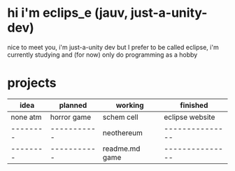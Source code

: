 # hi i'm eclips_e (jauv, just-a-unity-dev)
nice to meet you, i'm just-a-unity dev but I prefer to be called eclipse, i'm currently studying and (for now) only do programming as a hobby

# projects

| idea | planned | working | finished |
|------|---------|---------|----------|
|none atm|horror game| schem cell | eclipse website
|--------|-----------| neothereum | ---------------|
|--------|-----------| readme.md game|---------------|